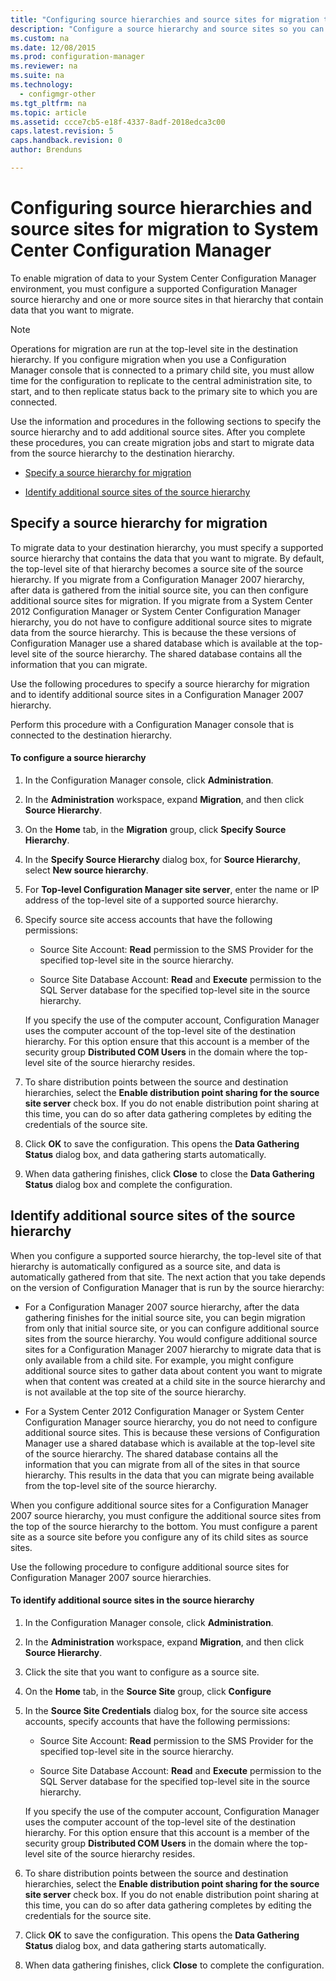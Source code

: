 ```yaml
---
title: "Configuring source hierarchies and source sites for migration to System Center Configuration Manager"
description: "Configure a source hierarchy and source sites so you can migrate data to your System Center Configuration Manager environment."
ms.custom: na
ms.date: 12/08/2015
ms.prod: configuration-manager
ms.reviewer: na
ms.suite: na
ms.technology:
  - configmgr-other
ms.tgt_pltfrm: na
ms.topic: article
ms.assetid: ccce7cb5-e18f-4337-8adf-2018edca3c00
caps.latest.revision: 5
caps.handback.revision: 0
author: Brenduns

---
```

# Configuring source hierarchies and source sites for migration to System Center Configuration Manager
To enable migration of data to your System Center Configuration Manager environment, you must configure a supported Configuration Manager source hierarchy and one or more source sites in that hierarchy that contain data that you want to migrate.  

> [!NOTE]  
>  Operations for migration are run at the top-level site in the destination hierarchy. If you configure migration when you use a Configuration Manager console that is connected to a primary child site, you must allow time for the configuration to replicate to the central administration site, to start, and to then replicate status back to the primary site to which you are connected.  

 Use the information and procedures in the following sections to specify the source hierarchy and to add additional source sites. After you complete these procedures, you can create migration jobs and start to migrate data from the source hierarchy to the destination hierarchy.  

-   [Specify a source hierarchy for migration](#BKBM_ConfigSrcHierarchy)  

-   [Identify additional source sites of the source hierarchy](#BKBM_ConfigSrcSites)  

##  <a name="BKBM_ConfigSrcHierarchy"></a> Specify a source hierarchy for migration  
 To migrate data to your destination hierarchy, you must specify a supported source hierarchy that contains the data that you want to migrate. By default, the top-level site of that hierarchy becomes a source site of the source hierarchy. If you migrate from a Configuration Manager 2007 hierarchy, after data is gathered from the initial source site, you can then configure additional source sites for migration. If you migrate from a System Center 2012 Configuration Manager or System Center Configuration Manager hierarchy, you do not have to configure additional source sites to migrate data from the source hierarchy. This is because the these versions of Configuration Manager use a shared database which is available at the top-level site of the source hierarchy. The shared database contains all the information that you can migrate.  

 Use the following procedures to specify a source hierarchy for migration and to identify additional source sites in a Configuration Manager 2007 hierarchy.  

 Perform this procedure with a Configuration Manager console that is connected to the destination hierarchy.  

#### To configure a source hierarchy  

1.  In the Configuration Manager console, click **Administration**.  

2.  In the **Administration** workspace, expand **Migration**, and then click **Source Hierarchy**.  

3.  On the **Home** tab, in the **Migration** group, click **Specify Source Hierarchy**.  

4.  In the **Specify Source Hierarchy** dialog box, for **Source Hierarchy**, select **New source hierarchy**.  

5.  For **Top-level Configuration Manager site server**, enter the name or IP address of the top-level site of a supported source hierarchy.  

6.  Specify source site access accounts that have the following permissions:  

    -   Source Site Account: **Read** permission to the SMS Provider for the specified top-level site in the source hierarchy.  

    -   Source Site Database Account: **Read** and **Execute** permission to the SQL Server database for the specified top-level site in the source hierarchy.  

     If you specify the use of the computer account, Configuration Manager uses the computer account of the top-level site of the destination hierarchy. For this option ensure that this account is a member of the security group **Distributed COM Users** in the domain where the top-level site of the source hierarchy resides.  

7.  To share distribution points between the source and destination hierarchies, select the **Enable distribution point sharing for the source site server** check box. If you do not enable distribution point sharing at this time, you can do so after data gathering completes by editing the credentials of the source site.  

8.  Click **OK** to save the configuration. This opens the **Data Gathering Status** dialog box, and data gathering starts automatically.  

9. When data gathering finishes, click **Close** to close the **Data Gathering Status** dialog box and complete the configuration.  

##  <a name="BKBM_ConfigSrcSites"></a> Identify additional source sites of the source hierarchy  
 When you configure a supported source hierarchy, the top-level site of that hierarchy is automatically configured as a source site, and data is automatically gathered from that site. The next action that you take depends on the version of Configuration Manager that is run by the source hierarchy:  

-   For a Configuration Manager 2007 source hierarchy, after the data gathering finishes for the initial source site, you can begin migration from only that initial source site, or you can configure additional source sites from the source hierarchy. You would configure additional source sites for a Configuration Manager 2007 hierarchy to migrate data that is only available from a child site. For example, you might configure additional source sites to gather data about content you want to migrate when that content was created at a child site in the source hierarchy and is not available at the top site of the source hierarchy.  

-   For a System Center 2012 Configuration Manager or System Center Configuration Manager source hierarchy, you do not need to configure additional source sites. This is because these versions of Configuration Manager use a shared database which is available at the top-level site of the source hierarchy. The shared database contains all the information that you can migrate from all of the sites in that source hierarchy. This results in the data that you can migrate being available from the top-level site of the source hierarchy.  

When you configure additional source sites for a Configuration Manager 2007 source hierarchy, you must configure the additional source sites from the top of the source hierarchy to the bottom. You must configure a parent site as a source site before you configure any of its child sites as source sites.  

Use the following procedure to configure additional source sites for Configuration Manager 2007 source hierarchies.  

#### To identify additional source sites in the source hierarchy  

1.  In the Configuration Manager console, click **Administration**.  

2.  In the **Administration** workspace, expand **Migration**, and then click **Source Hierarchy**.  

3.  Click the site that you want to configure as a source site.  

4.  On the **Home** tab, in the **Source Site** group, click **Configure**  

5.  In the **Source Site Credentials** dialog box, for the source site access accounts, specify accounts that have the following permissions:  

    -   Source Site Account: **Read** permission to the SMS Provider for the specified top-level site in the source hierarchy.  

    -   Source Site Database Account: **Read** and **Execute** permission to the SQL Server database for the specified top-level site in the source hierarchy.  

    If you specify the use of the computer account, Configuration Manager uses the computer account of the top-level site of the destination hierarchy. For this option ensure that this account is a member of the security group **Distributed COM Users** in the domain where the top-level site of the source hierarchy resides.  

6.  To share distribution points between the source and destination hierarchies, select the **Enable distribution point sharing for the source site server** check box. If you do not enable distribution point sharing at this time, you can do so after data gathering completes by editing the credentials for the source site.  

7.  Click **OK** to save the configuration. This opens the **Data Gathering Status** dialog box, and data gathering starts automatically.  

8.  When data gathering finishes, click **Close** to complete the configuration.  
